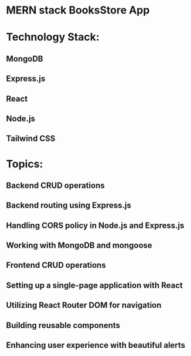 # MERN stack BooksStore App

# Technology Stack:

## MongoDB

## Express.js

## React

## Node.js

## Tailwind CSS

# Topics:

## Backend CRUD operations

## Backend routing using Express.js

## Handling CORS policy in Node.js and Express.js

## Working with MongoDB and mongoose

## Frontend CRUD operations

## Setting up a single-page application with React

## Utilizing React Router DOM for navigation

## Building reusable components

## Enhancing user experience with beautiful alerts
